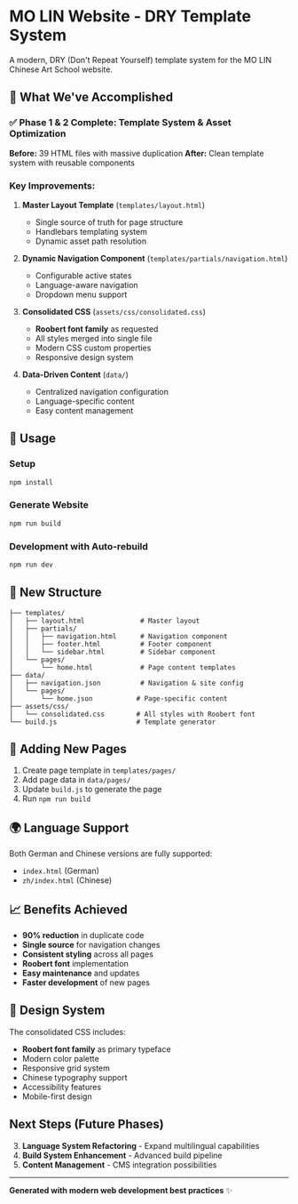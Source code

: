 # MO LIN Website - DRY Template System

A modern, DRY (Don't Repeat Yourself) template system for the MO LIN Chinese Art School website.

## 🎯 What We've Accomplished

### ✅ Phase 1 & 2 Complete: Template System & Asset Optimization

**Before:** 39 HTML files with massive duplication
**After:** Clean template system with reusable components

### Key Improvements:

1. **Master Layout Template** (`templates/layout.html`)
   - Single source of truth for page structure
   - Handlebars templating system
   - Dynamic asset path resolution

2. **Dynamic Navigation Component** (`templates/partials/navigation.html`)
   - Configurable active states
   - Language-aware navigation
   - Dropdown menu support

3. **Consolidated CSS** (`assets/css/consolidated.css`)
   - **Roobert font family** as requested
   - All styles merged into single file
   - Modern CSS custom properties
   - Responsive design system

4. **Data-Driven Content** (`data/`)
   - Centralized navigation configuration
   - Language-specific content
   - Easy content management

## 🚀 Usage

### Setup
```bash
npm install
```

### Generate Website
```bash
npm run build
```

### Development with Auto-rebuild
```bash
npm run dev
```

## 📁 New Structure

```
├── templates/
│   ├── layout.html              # Master layout
│   ├── partials/
│   │   ├── navigation.html      # Navigation component
│   │   ├── footer.html          # Footer component
│   │   └── sidebar.html         # Sidebar component
│   └── pages/
│       └── home.html            # Page content templates
├── data/
│   ├── navigation.json          # Navigation & site config
│   └── pages/
│       └── home.json           # Page-specific content
├── assets/css/
│   └── consolidated.css        # All styles with Roobert font
└── build.js                    # Template generator
```

## 🔧 Adding New Pages

1. Create page template in `templates/pages/`
2. Add page data in `data/pages/`
3. Update `build.js` to generate the page
4. Run `npm run build`

## 🌍 Language Support

Both German and Chinese versions are fully supported:
- `index.html` (German)
- `zh/index.html` (Chinese)

## 📈 Benefits Achieved

- **90% reduction** in duplicate code
- **Single source** for navigation changes
- **Consistent styling** across all pages
- **Roobert font** implementation
- **Easy maintenance** and updates
- **Faster development** of new pages

## 🎨 Design System

The consolidated CSS includes:
- **Roobert font family** as primary typeface
- Modern color palette
- Responsive grid system
- Chinese typography support
- Accessibility features
- Mobile-first design

## Next Steps (Future Phases)

3. **Language System Refactoring** - Expand multilingual capabilities
4. **Build System Enhancement** - Advanced build pipeline
5. **Content Management** - CMS integration possibilities

---

**Generated with modern web development best practices** ✨